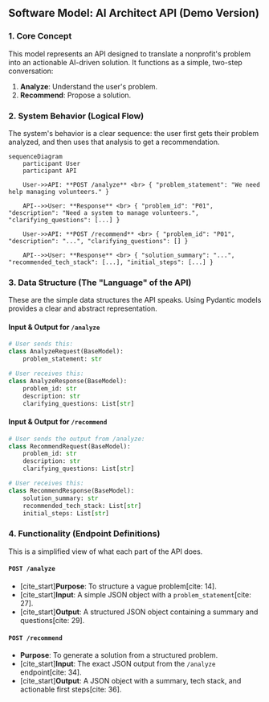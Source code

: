 ## Software Model: AI Architect API (Demo Version)

### 1\. Core Concept

This model represents an API designed to translate a nonprofit's problem into an actionable AI-driven solution. It functions as a simple, two-step conversation:

1.  **Analyze**: Understand the user's problem.
2.  **Recommend**: Propose a solution.

### 2\. System Behavior (Logical Flow)

The system's behavior is a clear sequence: the user first gets their problem analyzed, and then uses that analysis to get a recommendation.

```mermaid
sequenceDiagram
    participant User
    participant API

    User->>API: **POST /analyze** <br> { "problem_statement": "We need help managing volunteers." }

    API-->>User: **Response** <br> { "problem_id": "P01", "description": "Need a system to manage volunteers.", "clarifying_questions": [...] }

    User->>API: **POST /recommend** <br> { "problem_id": "P01", "description": "...", "clarifying_questions": [] }

    API-->>User: **Response** <br> { "solution_summary": "...", "recommended_tech_stack": [...], "initial_steps": [...] }
```

### 3\. Data Structure (The "Language" of the API)

These are the simple data structures the API speaks. Using Pydantic models provides a clear and abstract representation.

#### **Input & Output for `/analyze`**

```python
# User sends this:
class AnalyzeRequest(BaseModel):
    problem_statement: str

# User receives this:
class AnalyzeResponse(BaseModel):
    problem_id: str
    description: str
    clarifying_questions: List[str]
```

#### **Input & Output for `/recommend`**

```python
# User sends the output from /analyze:
class RecommendRequest(BaseModel):
    problem_id: str
    description: str
    clarifying_questions: List[str]

# User receives this:
class RecommendResponse(BaseModel):
    solution_summary: str
    recommended_tech_stack: List[str]
    initial_steps: List[str]
```

### 4\. Functionality (Endpoint Definitions)

This is a simplified view of what each part of the API does.

#### `POST /analyze`

  * [cite\_start]**Purpose**: To structure a vague problem[cite: 14].
  * [cite\_start]**Input**: A simple JSON object with a `problem_statement`[cite: 27].
  * [cite\_start]**Output**: A structured JSON object containing a summary and questions[cite: 29].

#### `POST /recommend`

  * **Purpose**: To generate a solution from a structured problem.
  * [cite\_start]**Input**: The exact JSON output from the `/analyze` endpoint[cite: 34].
  * [cite\_start]**Output**: A JSON object with a summary, tech stack, and actionable first steps[cite: 36].